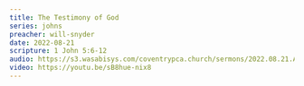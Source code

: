 ```yaml
---
title: The Testimony of God
series: johns
preacher: will-snyder
date: 2022-08-21
scripture: 1 John 5:6-12
audio: https://s3.wasabisys.com/coventrypca.church/sermons/2022.08.21.A The Testimony of God - Will Snyder.mp3
video: https://youtu.be/sB8hue-nix8
---
```

